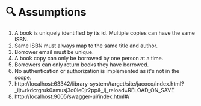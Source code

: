 # 🔍 Assumptions

1. A book is uniquely identified by its id. Multiple copies can have the same ISBN.
2. Same ISBN must always map to the same title and author.
3. Borrower email must be unique.
4. A book copy can only be borrowed by one person at a time.
5. Borrowers can only return books they have borrowed.
6. No authentication or authorization is implemented as it's not in the scope.
7. http://localhost:63342/library-system/target/site/jacoco/index.html?_ijt=rkdcrgruk0amusj3o0le0jr2pp&_ij_reload=RELOAD_ON_SAVE
8. http://localhost:9005/swagger-ui/index.html#/
